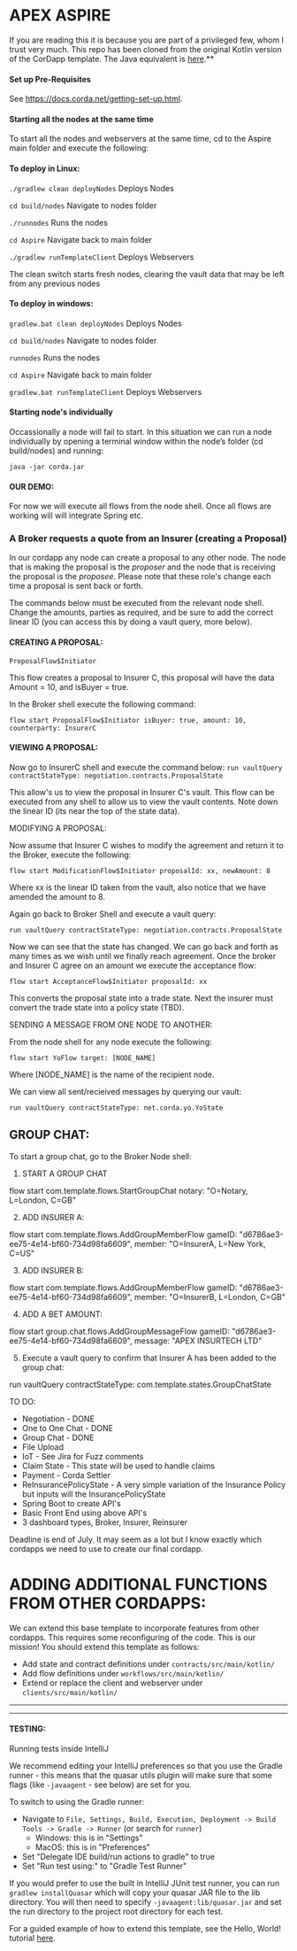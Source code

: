 # **APEX ASPIRE**

If you are reading this it is because you are part of a privileged few, whom I trust very much.  This repo has been cloned from the original Kotlin version of the CorDapp template. The Java equivalent is
[here](https://github.com/corda/cordapp-template-java/).**

#### Set up Pre-Requisites

See https://docs.corda.net/getting-set-up.html.

#### Starting all the nodes at the same time

To start all the nodes and webservers at the same time, cd to the Aspire main folder and execute the following:


#### To deploy in Linux:

```./gradlew clean deployNodes``` Deploys Nodes

```cd build/nodes``` Navigate to nodes folder

```./runnodes``` Runs the nodes

```cd Aspire``` Navigate back to main folder

```./gradlew runTemplateClient``` Deploys Webservers


The clean switch starts fresh nodes, clearing the vault data that may be left from any previous nodes

#### To deploy in windows:

```gradlew.bat clean deployNodes``` Deploys Nodes

```cd build/nodes``` Navigate to nodes folder

```runnodes``` Runs the nodes

```cd Aspire``` Navigate back to main folder

```gradlew.bat runTemplateClient``` Deploys Webservers


#### Starting node's individually

Occassionally a node will fail to start.  In this situation we can run a node individually by opening a terminal window within the node’s folder (cd build/nodes) and running:

```java -jar corda.jar```


#### OUR DEMO:


For now we will execute all flows from the node shell. Once all flows are working will will integrate Spring etc.


### A Broker requests a quote from an Insurer (creating a Proposal) 

In our cordapp any node can create a proposal to any other node.  The node that is making the proposal is the _proposer_ and the node that is receiving the proposal is the _proposee_.  Please note that these role's change each time a proposal is sent back or forth.  

The commands below must be executed from the relevant node shell.  Change the amounts, parties as required, and be sure to add the correct linear ID (you can access this by doing a vault query, more below).


#### CREATING A PROPOSAL:

``ProposalFlow$Initiator``

This flow creates a proposal to Insurer C, this proposal will have the data Amount = 10, and isBuyer = true.

In the Broker shell execute the following command:

```flow start ProposalFlow$Initiator isBuyer: true, amount: 10, counterparty: InsurerC```


#### VIEWING A PROPOSAL:

Now go to InsurerC shell and execute the command below:
```run vaultQuery contractStateType: negotiation.contracts.ProposalState```


This allow's us to view the proposal in Insurer C's vault.  This flow can be executed from any shell to allow us to view the vault contents.  Note down the linear ID (its near the top of the state data).

MODIFYING A PROPOSAL:

Now assume that Insurer C wishes to modify the agreement and return it to the Broker, execute the following:

```flow start ModificationFlow$Initiator proposalId: xx, newAmount: 8```

Where xx is the linear ID taken from the vault, also notice that we have amended the amount to 8.

Again go back to Broker Shell and execute a vault query:

```run vaultQuery contractStateType: negotiation.contracts.ProposalState```

Now we can see that the state has changed.  We can go back and forth as many times as we wish until we finally reach agreement.  Once the broker and Insurer C agree on an amount we execute the acceptance flow:

```flow start AcceptanceFlow$Initiator proposalId: xx```

This converts the proposal state into a trade state.  Next the insurer must convert the trade state into a policy state (TBD).

SENDING A MESSAGE FROM ONE NODE TO ANOTHER:

From the node shell for any node execute the following:

```flow start YoFlow target: [NODE_NAME]```

Where [NODE_NAME] is the name of the recipient node.

We can view all sent/recieived messages by querying our vault:

```run vaultQuery contractStateType: net.corda.yo.YoState```

## GROUP CHAT:

To start a group chat, go to the Broker Node shell:

1. START A GROUP CHAT

flow start com.template.flows.StartGroupChat notary: "O=Notary, L=London, C=GB"

2. ADD INSURER A:

flow start com.template.flows.AddGroupMemberFlow gameID: "d6786ae3-ee75-4e14-bf60-734d98fa6609", member: "O=InsurerA, L=New York, C=US"

3. ADD INSURER B:

flow start com.template.flows.AddGroupMemberFlow gameID: "d6786ae3-ee75-4e14-bf60-734d98fa6609", member: "O=InsurerB, L=London, C=GB"


4. ADD A BET AMOUNT:

flow start group.chat.flows.AddGroupMessageFlow gameID: "d6786ae3-ee75-4e14-bf60-734d98fa6609", message: "APEX INSURTECH LTD"


5. Execute a vault query to confirm that Insurer A has been added to the group chat:

run vaultQuery contractStateType: com.template.states.GroupChatState

TO DO:

- Negotiation - DONE
- One to One Chat - DONE
- Group Chat -  DONE
- File Upload 
- IoT - See Jira for Fuzz comments
- Claim State - This state will be used to handle claims
- Payment - Corda Settler
- ReInsurancePolicyState - A very simple variation of the Insurance Policy but inputs will the InsurancePolicyState
- Spring Boot to create API's 
- Basic Front End using above API's
- 3 dashboard types, Broker, Insurer, Reinsurer

Deadline is end of July.  It may seem as a lot but I know exactly which cordapps we need to use to create our final cordapp.   
    
# ADDING ADDITIONAL FUNCTIONS FROM OTHER CORDAPPS:

We can extend this base template to incorporate features from other cordapps.  This requires some reconfiguring of the code.  This is our mission!  You should extend this template as follows:

* Add state and contract definitions under `contracts/src/main/kotlin/`
* Add flow definitions under `workflows/src/main/kotlin/`
* Extend or replace the client and webserver under `clients/src/main/kotlin/`
---------------------------------------------------------------------------------------------------------------------------------
---------------------------------------------------------------------------------------------------------------------------------
#### TESTING:

Running tests inside IntelliJ

We recommend editing your IntelliJ preferences so that you use the Gradle runner - this means that the quasar utils
plugin will make sure that some flags (like ``-javaagent`` - see below) are
set for you.

To switch to using the Gradle runner:

* Navigate to ``File, Settings, Build, Execution, Deployment -> Build Tools -> Gradle -> Runner`` (or search for `runner`)
  * Windows: this is in "Settings"
  * MacOS: this is in "Preferences"
* Set "Delegate IDE build/run actions to gradle" to true
* Set "Run test using:" to "Gradle Test Runner"

If you would prefer to use the built in IntelliJ JUnit test runner, you can run ``gradlew installQuasar`` which will
copy your quasar JAR file to the lib directory. You will then need to specify ``-javaagent:lib/quasar.jar``
and set the run directory to the project root directory for each test.


For a guided example of how to extend this template, see the Hello, World! tutorial 
[here](https://docs.corda.net/hello-world-introduction.html).


